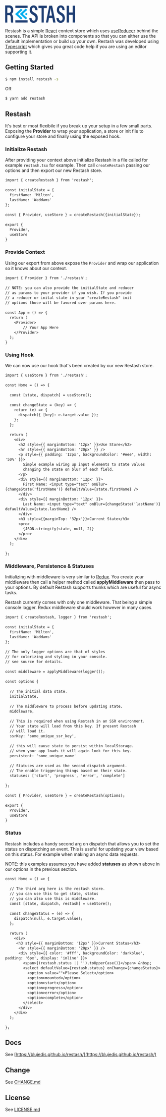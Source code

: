 
 <p align="left">
  <a href="http://github.com/blujedis/restash"><img src="https://raw.githubusercontent.com/blujedis/restash/master/fixtures/logo.png" width="225" /></a>
</p>

Restash is a simple [React](https://reactjs.org/) context store which uses [useReducer](https://reactjs.org/docs/hooks-reference.html#usereducer) behind the scenes. The API is broken into components so that you can either use the default implementation or build up your own. Restash was developed using [Typescript](https://www.typescriptlang.org/) which gives you great code help if you are using an editor supporting it.

## Getting Started

```sh
$ npm install restash -s
```

OR

```sh
$ yarn add restash
```

## Restash

It's best or most flexibile if you break up your setup in a few small parts. Exposing the **Provider** to wrap your application, a store or init file to configure your store and finally using the exposed hook.

### Initialize Restash

After providing your context above initialize Restash in a file called for example <code>restash.tsx</code> for example. Then call <code>createRestash</code> passing our options and then export our new Restash store.

```tsx
import { createRestash } from 'restash';

const initialState = {
  firstName: 'Milton',
  lastName: 'Waddams'
};

const { Provider, useStore } = createRestash({initialState});

export {
  Provider,
  useStore
}
```

### Provide Context

Using our export from above expose the <code>Provider</code> and wrap our application so it knows about our context.

```tsx
import { Provider } from './restash';

// NOTE: you can also provide the initialState and reducer
// as params to your provider if you wish. If you provide
// a reducer or inital state in your "createRestash" init
// options those will be favored over params here.

const App = () => {
  return (
    <Provider>
        // Your App Here
    </Provider>
  );  
}
```

### Using Hook

We can now use our hook that's been created by our new Restash store.

```tsx
import { useStore } from './restash';

const Home = () => {

  const [state, dispatch] = useStore();

  const changeState = (key) => {
    return (e) => {
      dispatch({ [key]: e.target.value });
    };
  };

  return (
    <div>
      <h2 style={{ marginBottom: '12px' }}>Use Store</h2>
      <hr style={{ marginBottom: '20px' }} />
      <p style={{ padding: '12px', backgroundColor: '#eee', width: '50%' }}>
        Simple example wiring up input elements to state values
        changing the state on blur of each field.
      </p>
      <div style={{ marginBottom: '12px' }}>
        First Name: <input type="text" onBlur={changeState('firstName')} defaultValue={state.firstName} />
      </div>
      <div style={{ marginBottom: '12px' }}>
        Last Name: <input type="text" onBlur={changeState('lastName')} defaultValue={state.lastName} />
      </div>
      <h3 style={{marginTop: '32px'}}>Current State</h3>
      <pre>
        {JSON.stringify(state, null, 2)}
      </pre>
    </div>
  );

};
```

### Middleware, Persistence & Statuses

Initializing with middleware is very similar to [Redux](https://redux.js.org/). You create your middleware then call a helper method called **applyMiddleware** then pass to your options. By default Restash supports thunks which are useful for async tasks.

Restash currently comes with only one middleware. That being a simple console logger. Redux middleware should work however in many cases.

```tsx
import { createRestash, logger } from 'restash';

const initialState = {
  firstName: 'Milton',
  lastName: 'Waddams'
};

// The only logger options are that of styles
// for colorizing and styling in your console.
// see source for details.

const middleware = applyMiddleware(logger());

const options {

  // The initial data state.
  initialState,

  // The middleware to process before updating state.
  middleware,

  // This is required when using Restash in an SSR environment.
  // Your state will load from this key. If present Restash
  // will load it.
  ssrKey: 'some_unique_ssr_key',

  // this will cause state to persist within localStorage.
  // when your app loads it will again look for this key.
  persistent: 'some_unique_name' 

  // Statuses are used as the second dispatch argument.
  // The enable triggering things based on their state.
  statuses: ['start', 'progress', 'error', 'complete']

};

const { Provider, useStore } = createRestash(options);

export {
  Provider,
  useStore
}
```

### Status

Restash includes a handy second arg on dispatch that allows you to set the status on dispatching an event. This is useful for updating your view based on this status. For example when making an async data requests.

NOTE: this examples assumes you have added **statuses** as shown above in our options in the previous section.

```tsx
const Home = () => {

  // The third arg here is the restash store.
  // you can use this to get state, status 
  // you can also use this is middleware.
  const [state, dispatch, restash] = useStore();

  const changeStatus = (e) => {
    dispatch(null, e.target.value);
  };

  return (
    <div>
     <h3 style={{ marginBottom: '12px' }}>Current Status</h3>
      <hr style={{ marginBottom: '20px' }} />
      <div style={{ color: '#fff', backgroundColor: 'darkblue', padding: '6px', display: 'inline' }}>
        <span>{(restash.status || '').toUpperCase()}</span> &nbsp;
        <select defaultValue={restash.status} onChange={changeStatus}>
          <option value="">Please Select</option>
          <option>mounted</option>
          <option>start</option>
          <option>progress</option>
          <option>error</option>
          <option>complete</option>
        </select>
      </div>
    </div>
  );

};
```

## Docs

See [https://blujedis.github.io/restash/](https://blujedis.github.io/restash/)

## Change

See [CHANGE.md](CHANGE.md)

## License

See [LICENSE.md](LICENSE)

